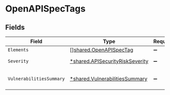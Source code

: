 # OpenAPISpecTags


## Fields

| Field                                                                             | Type                                                                              | Required                                                                          | Description                                                                       |
| --------------------------------------------------------------------------------- | --------------------------------------------------------------------------------- | --------------------------------------------------------------------------------- | --------------------------------------------------------------------------------- |
| `Elements`                                                                        | [][shared.OpenAPISpecTag](../../models/shared/openapispectag.md)                  | :heavy_minus_sign:                                                                | N/A                                                                               |
| `Severity`                                                                        | [*shared.APISecurityRiskSeverity](../../models/shared/apisecurityriskseverity.md) | :heavy_minus_sign:                                                                | An `enum`eration.                                                                 |
| `VulnerabilitiesSummary`                                                          | [*shared.VulnerabilitiesSummary](../../models/shared/vulnerabilitiessummary.md)   | :heavy_minus_sign:                                                                | Vulnerabilities summary by severity                                               |